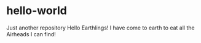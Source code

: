 # hello-world
Just another repository
Hello Earthlings! I have come to earth to eat all the Airheads I can find!
